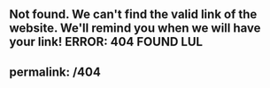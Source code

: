 Not found. We can't find the valid link of the website. We'll remind you when we will have your link! ERROR: 404 FOUND LUL
---
permalink: /404
---

